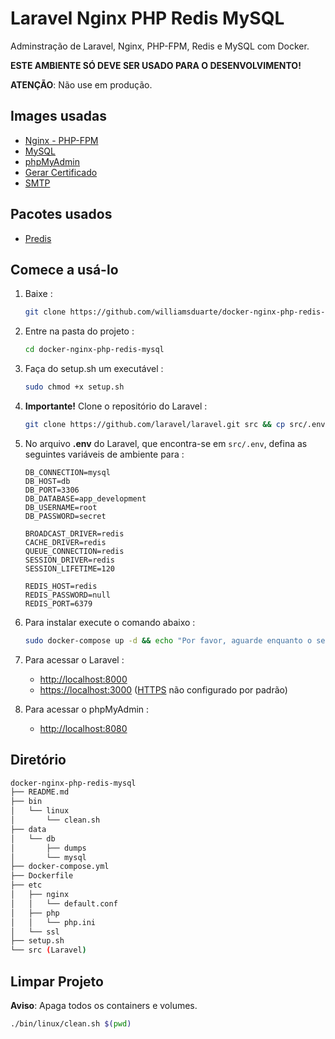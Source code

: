 # Laravel Nginx PHP Redis MySQL 

Adminstração de Laravel, Nginx, PHP-FPM, Redis e MySQL com Docker.

**ESTE AMBIENTE SÓ DEVE SER USADO PARA O DESENVOLVIMENTO!**

**ATENÇÃO**: Não use em produção.

## Images usadas

* [Nginx - PHP-FPM](https://hub.docker.com/r/wyveo/nginx-php-fpm/)
* [MySQL](https://hub.docker.com/_/mysql/)
* [phpMyAdmin](https://hub.docker.com/r/phpmyadmin/phpmyadmin/)
* [Gerar Certificado](https://hub.docker.com/r/jacoelho/generate-certificate/)
* [SMTP](https://hub.docker.com/r/bytemark/smtp/)

## Pacotes usados 

* [Predis](https://github.com/nrk/predis)

## Comece a usá-lo

1. Baixe :

    ```sh
    git clone https://github.com/williamsduarte/docker-nginx-php-redis-mysql.git
    ```
    
2. Entre na pasta do projeto :

    ```sh
    cd docker-nginx-php-redis-mysql
    ```

3. Faça do setup.sh um executável :

   ```sh
   sudo chmod +x setup.sh
   ``` 

4. **Importante!** Clone o repositório do Laravel :

    ```sh
    git clone https://github.com/laravel/laravel.git src && cp src/.env.example src/.env
    ```

5. No arquivo **.env** do Laravel, que encontra-se em `src/.env`, defina as seguintes variáveis de ambiente para :     

    ```env
    DB_CONNECTION=mysql
    DB_HOST=db
    DB_PORT=3306
    DB_DATABASE=app_development
    DB_USERNAME=root
    DB_PASSWORD=secret

    BROADCAST_DRIVER=redis
    CACHE_DRIVER=redis
    QUEUE_CONNECTION=redis
    SESSION_DRIVER=redis
    SESSION_LIFETIME=120

    REDIS_HOST=redis
    REDIS_PASSWORD=null
    REDIS_PORT=6379
    ```

6. Para instalar execute o comando abaixo :

    ```sh
    sudo docker-compose up -d && echo "Por favor, aguarde enquanto o serviço é ..." && sleep 5 && docker exec myapp-web /usr/share/nginx/setup.sh
    ```

7. Para acessar o Laravel :

    * [http://localhost:8000](http://localhost:8000/)
    * [https://localhost:3000](https://localhost:3000/) ([HTTPS](https://github.com/nanoninja/docker-nginx-php-mongo#generating-ssl-certificates) não configurado por padrão)

8. Para acessar o phpMyAdmin :

    * [http://localhost:8080](http://localhost:8080/)    

## Diretório 


```sh
docker-nginx-php-redis-mysql
├── README.md
├── bin
│   └── linux
│       └── clean.sh
├── data
│   └── db
│       ├── dumps
│       └── mysql
├── docker-compose.yml
├── Dockerfile
├── etc
│   ├── nginx
│   │   └── default.conf
│   ├── php
│   │   └── php.ini
│   └── ssl
├── setup.sh
└── src (Laravel)
```

## Limpar Projeto

**Aviso**: Apaga todos os containers e volumes.

```sh
./bin/linux/clean.sh $(pwd)
```
